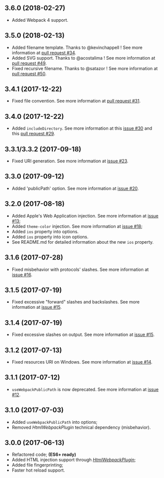 ## 3.6.0 (2018-02-27)

- Added Webpack 4 support.

## 3.5.0 (2018-02-13)

- Added filename template. Thanks to @kevinchappell ! See more information at [pull request #34](https://github.com/arthurbergmz/webpack-pwa-manifest/pull/34).
- Added SVG support. Thanks to @acostalima ! See more information at [pull request #49](https://github.com/arthurbergmz/webpack-pwa-manifest/pull/49).
- Fixed recursive filename. Thanks to @satazor ! See more information at [pull request #50](https://github.com/arthurbergmz/webpack-pwa-manifest/pull/50).

## 3.4.1 (2017-12-22)

- Fixed file convention. See more information at [pull request #31](https://github.com/arthurbergmz/webpack-pwa-manifest/pull/31).

## 3.4.0 (2017-12-22)

- Added `includeDirectory`. See more information at this [issue #30](https://github.com/arthurbergmz/webpack-pwa-manifest/issues/30) and this [pull request #29](https://github.com/arthurbergmz/webpack-pwa-manifest/pull/29).

## 3.3.1/3.3.2 (2017-09-18)

- Fixed URI generation. See more information at [issue #23](https://github.com/arthurbergmz/webpack-pwa-manifest/issues/23).

## 3.3.0 (2017-09-12)

- Added 'publicPath' option. See more information at [issue #20](https://github.com/arthurbergmz/webpack-pwa-manifest/issues/20).

## 3.2.0 (2017-08-18)

- Added Apple's Web Application injection. See more information at [issue #13](https://github.com/arthurbergmz/webpack-pwa-manifest/issues/13);
- Added `theme-color` injection. See more information at [issue #18](https://github.com/arthurbergmz/webpack-pwa-manifest/issues/18);
- Added `ios` property into options.
- Added `ios` property into icon options.
- See README.md for detailed information about the new `ios` property.

## 3.1.6 (2017-07-28)

- Fixed misbehavior with protocols' slashes. See more information at [issue #16](https://github.com/arthurbergmz/webpack-pwa-manifest/issues/16).

## 3.1.5 (2017-07-19)

- Fixed excessive "forward" slashes and backslashes. See more information at [issue #15](https://github.com/arthurbergmz/webpack-pwa-manifest/issues/15).

## 3.1.4 (2017-07-19)

- Fixed excessive slashes on output. See more information at [issue #15](https://github.com/arthurbergmz/webpack-pwa-manifest/issues/15).

## 3.1.2 (2017-07-13)

- Fixed resources URI on Windows. See more information at [issue #14](https://github.com/arthurbergmz/webpack-pwa-manifest/issues/14).

## 3.1.1 (2017-07-12)

- `useWebpackPublicPath` is now deprecated. See more information at [issue #12](https://github.com/arthurbergmz/webpack-pwa-manifest/issues/12).

## 3.1.0 (2017-07-03)

- Added `useWebpackPublicPath` into options;
- Removed _HtmlWebpackPlugin_ technical dependency (misbehavior).

## 3.0.0 (2017-06-13)

- Refactored code; **(ES6+ ready)**
- Added HTML injection support through [_HtmlWebpackPlugin_](https://github.com/jantimon/html-webpack-plugin);
- Added file fingerprinting;
- Faster hot reload support.